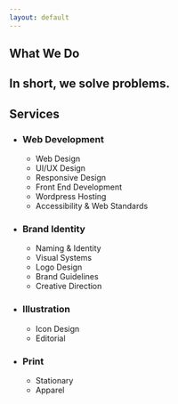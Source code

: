 ```yaml
---
layout: default
---
```


<section class="dark" markdown="1"> 

<div aria-hidden="true" class="section-title" data-section-title="Services"></div>  

# What We Do  

## In short, we solve problems.

<div class="services" markdown="1">  

## Services  
 
- ### Web Development  
	- Web Design  
	- UI/UX Design  
  - Responsive Design  
  - Front End Development  
  - Wordpress Hosting  
  - Accessibility & Web Standards
- ### Brand&nbsp;Identity  
  - Naming & Identity  
  - Visual Systems  
  - Logo Design  
  - Brand Guidelines  
  - Creative Direction 
- ### Illustration  
	- Icon Design  
	- Editorial  
- ### Print  
	- Stationary  
	- Apparel  

</div>
